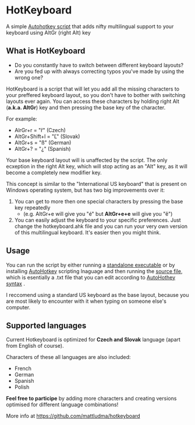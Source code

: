 ﻿# HotKeyboard
A simple 
[Autohotkey script](https://github.com/mattludma/hotkeyboard/blob/master/bin/hotkeyboard.exe)
that adds nifty multilingual support to your keyboard using AltGr (right Alt) key

## What is HotKeyboard

- Do you constantly have to switch between different keyboard layouts?
- Are you fed up with always correcting typos you've made by using the wrong one?

HotKeyboard is a script that will let you add all the missing characters
to your preffered keyboard layout, so you don't have to bother with switching
layouts ever again. You can access these characters by holding right Alt
(**a.k.a. AltGr**) key and then pressing the base key of the character.

For example:

- AlrGr+r = "ř" (Czech)
- AltGr+Shift+l = "Ľ" (Slovak)
- AltGr+s = "ß" (German)
- AltGr+? = "¿" (Spanish)

Your base keyboard layout will is unaffected by the script. The only ecxeption
in the right Alt key, which will stop acting as an "Alt" key, as it will become
a completely new modifier key.

This concept is similar to the "International US keyboard" that is present on
Windows operating system, but has two big improvements over it:

1) You can get to more then one special characters by pressing the base key repeatedly
   - (e.g. AltGr+e will give you "é" but **AltGr+e+e** will give you "ě")
2) You can easily adjust the keyboard to your specific preferences. Just change the
hotkeyboard.ahk file and you can run your very own version of this multilingual keyboard.
It's easier then you might think.

## Usage

You can run the script by either running a
[standalone executable](https://github.com/mattludma/hotkeyboard/blob/master/bin/hotkeyboard.exe)
or by installing [AutoHotkey](https://www.autohotkey.com/) scripting lnaguage
and then running the
[source file](https://github.com/mattludma/hotkeyboard/blob/master/src/hotkeyboard.ahk),
which is esentially a .txt file that you can edit according to
[AutoHothey syntax](https://www.autohotkey.com/docs/FAQ.htm#language-syntax)
.

I reccomend using a standard US keyboard as the base layout, because you are most likely
to encounter with it when typing on someone else's computer.

## Supported languages

Current Hotkeyboard is optimized for **Czech and Slovak** language
(apart from English of course).

Characters of these all languages are also included:
- French
- German
- Spanish
- Polish

**Feel free to participe** by adding more characters and creating versions optimised for
different language combinations!

More info at https://github.com/mattludma/hotkeyboard
